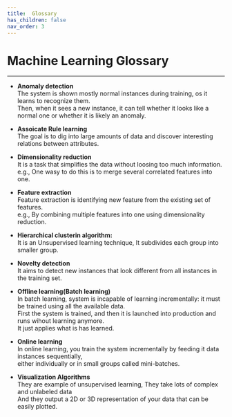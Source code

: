```yaml
---
title:  Glossary
has_children: false
nav_order: 3
---
```


# Machine Learning Glossary
---

- **Anomaly detection**<br/>
The system is shown mostly normal instances during training, os it learns to recognize them.<br/>
Then, when it sees a new instance, it can tell whether it looks like a normal one or whether it is likely an anomaly.


- **Assoicate Rule learning**<br/>
The goal is to dig into large amounts of data and discover interesting relations between attributes.

- **Dimensionality reduction**<br/>
It is a task that simplifies the data without loosing too much information.<br/>
e.g., One wasy to do this is to merge several correlated features into one.


- **Feature extraction**<br/>
Feature extraction is identifying new feature from the existing set of features.<br/>
e.g., By combining multiple features into one using dimensionality reduction.


- **Hierarchical clusterin algorithm:**<br/>
It is an Unsupervised learning technique, It subdivides each group into smaller group.<br/>


- **Novelty detection**<br/>
It aims to detect new instances that look different from all instances in the training set.


- **Offline learning(Batch learning)**<br/>
In batch learning, system is incapable of learning incrementally: it must be trained using all the available data.<br/>
First the system is trained, and then it is launched into production and runs wihout learning anymore.<br/>
It just applies what is has learned.


- **Online learning**<br/>
In online learning, you train the system incrementally by feeding it data instances sequentially,<br/>
either individually or in small groups called mini-batches.


- **Visualization Algorithms**<br/>
They are example of unsupervised learning, They take lots of complex and unlabeled data<br/>
And they output a 2D or 3D representation of your data that can be easily plotted.






